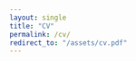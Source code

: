 ```yaml
---
layout: single
title: "CV"
permalink: /cv/
redirect_to: "/assets/cv.pdf"
---
```


<!-- You can view my CV as a PDF:

<a href="{{ '/assets/cv.pdf' | relative_url }}" target="_blank">Download CV (PDF)</a> -->
